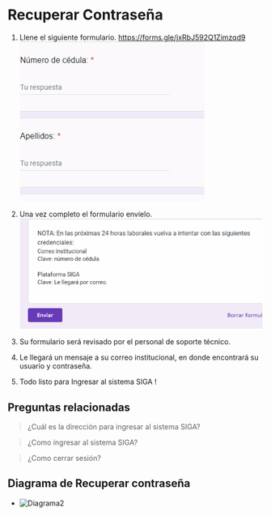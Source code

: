 
# **Recuperar Contraseña**

1. Llene el siguiente formulario.  [https://forms.gle/jxRbJ592Q1Zimzqd9 ](https://forms.gle/jxRbJ592Q1Zimzqd9 )
![Gif01](GIFRC2.gif)

3. Una vez completo el formulario envíelo.
![Gif01](GIFRC3.gif)

4. Su formulario será revisado por el personal de soporte técnico. 

5. Le llegará un mensaje a su correo institucional,  en donde encontrará su usuario y contraseña.


6. Todo listo para Ingresar al sistema SIGA !

## **Preguntas relacionadas** 

> ¿Cuál es la dirección para ingresar al sistema SIGA?

> ¿Como ingresar al sistema SIGA?

> ¿Como cerrar sesión? 

## **Diagrama de Recuperar contraseña**
* ![Diagrama2](7.RecuperarContrase%C3%B1a.png)  

